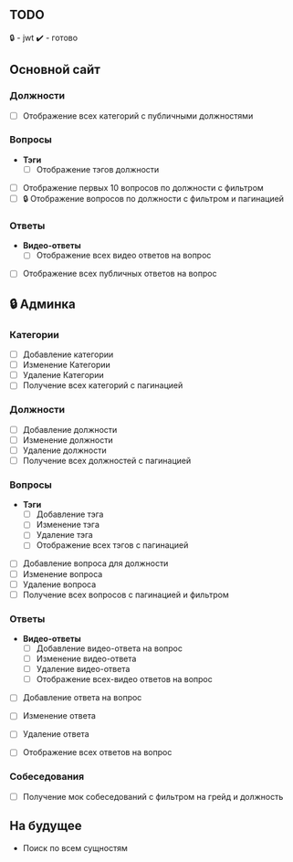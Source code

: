 ## TODO

🔒 - jwt
✔️ - готово

## Основной сайт

### **Должности**
- [ ] Отображение всех категорий с публичными должностями 

### **Вопросы**
- **Тэги**
    - [ ] Отображение тэгов должности
- [ ] Отображение первых 10 вопросов по должности с фильтром
- [ ] 🔒 Отображение вопросов по должности с фильтром и пагинацией  

### **Ответы**
- **Видео-ответы**
    - [ ] Отображение всех видео ответов на вопрос
- [ ] Отображение всех публичных ответов на вопрос

## 🔒 Админка
### **Категории**
- [ ] Добавление категории
- [ ] Изменение Категории
- [ ] Удаление Категории
- [ ] Получение всех категорий с пагинацией

### **Должности**
- [ ] Добавление должности
- [ ] Изменение должности
- [ ] Удаление должности
- [ ] Получение всех должностей с пагинацией

### **Вопросы**
- **Тэги**
    - [ ] Добавление тэга 
    - [ ] Изменение тэга
    - [ ] Удаление тэга
    - [ ] Отображение всех тэгов с пагинацией
- [ ] Добавление вопроса для должности
- [ ] Изменение вопроса
- [ ] Удаление вопроса
- [ ] Получение всех вопросов с пагинацией и фильтром

### **Ответы**
- **Видео-ответы**
    - [ ] Добавление видео-ответа на вопрос 
    - [ ] Изменение видео-ответа
    - [ ] Удаление видео-ответа
    - [ ] Отображение всех-видео ответов на вопрос
- [ ] Добавление ответа на вопрос 
- [ ] Изменение ответа
- [ ] Удаление ответа
- [ ] Отображение всех ответов на вопрос


### **Собеседования**
- [ ] Получение мок собеседований с фильтром на грейд и должность



## На будущее
- Поиск по всем сущностям

